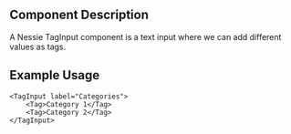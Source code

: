 Component Description
---------------------

A Nessie TagInput component is a text input where we can add different values as
tags.

Example Usage
-------------

    <TagInput label="Categories">
        <Tag>Category 1</Tag>
        <Tag>Category 2</Tag>
    </TagInput>
